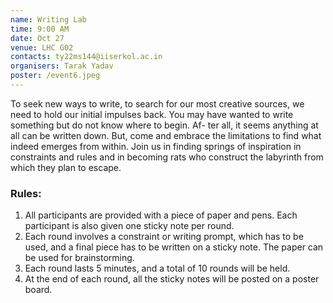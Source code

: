 ```yaml
---
name: Writing Lab
time: 9:00 AM
date: Oct 27
venue: LHC G02
contacts: ty22ms144@iiserkol.ac.in
organisers: Tarak Yadav
poster: /event6.jpeg
---
```

To seek new ways to write, to search for our most creative sources, we need to hold our initial
impulses back. You may have wanted to write something but do not know where to begin. Af-
ter all, it seems anything at all can be written down. But, come and embrace the limitations to
find what indeed emerges from within. Join us in finding springs of inspiration in constraints
and rules and in becoming rats who construct the labyrinth from which they plan to escape.
### Rules:
1. All participants are provided with a piece of paper and pens. Each participant is also
given one sticky note per round.
2. Each round involves a constraint or writing prompt, which has to be used, and a final
piece has to be written on a sticky note. The paper can be used for brainstorming.
3. Each round lasts 5 minutes, and a total of 10 rounds will be held.
4. At the end of each round, all the sticky notes will be posted on a poster board.
